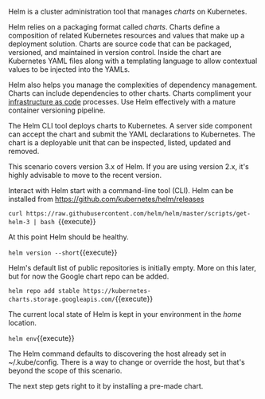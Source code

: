 Helm is a cluster administration tool that manages _charts_ on Kubernetes.

Helm relies on a packaging format called _charts_. Charts define a composition of related Kubernetes resources and values that make up a deployment solution. Charts are source code that can be packaged, versioned, and maintained in version control. Inside the chart are Kubernetes YAML files along with a templating language to allow contextual values to be injected into the YAMLs.

Helm also helps you manage the complexities of dependency management. Charts can include dependencies to other charts. Charts compliment your [infrastructure as code](https://en.wikipedia.org/wiki/Infrastructure_as_code) processes. Use Helm effectively with a mature container versioning pipeline.

The Helm CLI tool deploys charts to Kubernetes. A server side component can accept the chart and submit the YAML declarations to Kubernetes. The chart is a deployable unit that can be inspected, listed, updated and removed.

This scenario covers version 3.x of Helm. If you are using version 2.x, it's highly advisable to move to the recent version.

Interact with Helm start with a command-line tool (CLI). Helm can be installed from https://github.com/kubernetes/helm/releases

`curl https://raw.githubusercontent.com/helm/helm/master/scripts/get-helm-3 | bash `{{execute}}

At this point Helm should be healthy.

`helm version --short`{{execute}}

Helm's default list of public repositories is initially empty. More on this later, but for now the Google chart repo can be added.

`helm repo add stable https://kubernetes-charts.storage.googleapis.com/`{{execute}}

The current local state of Helm is kept in your environment in the _home_ location.

`helm env`{{execute}}

The Helm command defaults to discovering the host already set in ~/.kube/config. There is a way to change or override the host, but that's beyond the scope of this scenario.

The next step gets right to it by installing a pre-made chart.

